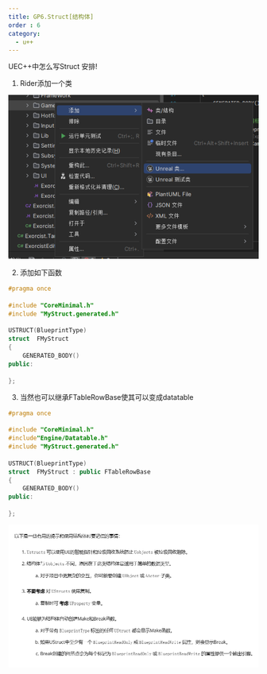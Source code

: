 ```yaml
---
title: GP6.Struct[结构体]
order : 6
category:
  - u++
---
```


<ChatMessage avatar="../../assets/emoji/hh.png" :avatarWidth="40">
UEC++中怎么写Struct
</ChatMessage>

<ChatMessage avatar="../../assets/emoji/new9.png" :avatarWidth="40" alignLeft>
安排!
</ChatMessage>

1. Rider添加一个类

![](..%2Fassets%2Fclassadd.png)


2. 添加如下函数

```cpp
#pragma once

#include "CoreMinimal.h"
#include "MyStruct.generated.h"

USTRUCT(BlueprintType)
struct  FMyStruct 
{
	GENERATED_BODY()
public:
	
};
```

3. 当然也可以继承FTableRowBase使其可以变成datatable

```cpp
#pragma once

#include "CoreMinimal.h"
#include"Engine/Datatable.h"
#include "MyStruct.generated.h"

USTRUCT(BlueprintType)
struct  FMyStruct : public FTableRowBase
{
	GENERATED_BODY()
public:
	
};
```

![](..%2Fassets%2Fgftip.png)